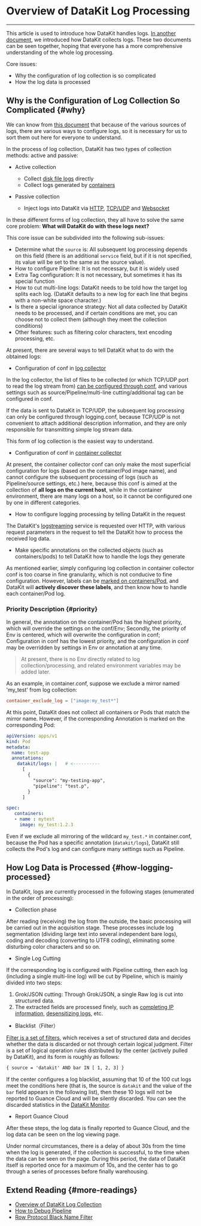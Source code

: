 # Overview of DataKit Log Processing
---

This article is used to introduce how DataKit handles logs. [In another document](datakit-logging.md), we introduced how DataKit collects logs. These two documents can be seen together, hoping that everyone has a more comprehensive understanding of the whole log processing.

Core issues:

- Why the configuration of log collection is so complicated
- How the log data is processed
<!-- markdownlint-disable MD013 -->
## Why is the Configuration of Log Collection So Complicated {#why}
<!-- markdownlint-enable -->
We can know from [this document](datakit-logging.md) that because of the various sources of logs, there are various ways to configure logs, so it is necessary for us to sort them out here for everyone to understand.

In the process of log collection, DataKit has two types of collection methods: active and passive:

- Active collection
    - Collect [disk file logs](logging.md) directly
    - Collect logs generated by [containers](container.md)

- Passive collection
    - Inject logs into DataKit via [HTTP](logstreaming.md), [TCP/UDP](logging.md#socket) and [Websocket](logfwd.md)

In these different forms of log collection, they all have to solve the same core problem: **What will DataKit do with these logs next?**

This core issue can be subdivided into the following sub-issues:

- Determine what the `source` is: All subsequent log processing depends on this field (there is an additional `service` field, but if it is not specified, its value will be set to the same as the source value).
- How to configure Pipeline: It is not necessary, but it is widely used
- Extra Tag configuration: It is not necessary, but sometimes it has its special function
- How to cut multi-line logs: DataKit needs to be told how the target log splits each log. (DataKit defaults to a new log for each line that begins with a non-white space character.)
- Is there a special ignorance strategy: Not all data collected by DataKit needs to be processed, and if certain conditions are met, you can choose not to collect them (although they meet the collection conditions)
- Other features: such as filtering color characters, text encoding processing, etc.

At present, there are several ways to tell DataKit what to do with the obtained logs:

- Configuration of conf in [log collector](logging.md)

In the log collector, the list of files to be collected (or which TCP/UDP port to read the log stream from) [can be configured through conf](logging.md#config), and various settings such as source/Pipeline/multi-line cutting/additional tag can be configured in conf.

If the data is sent to DataKit in TCP/UDP, the subsequent log processing can only be configured through logging.conf, because TCP/UDP is not convenient to attach additional description information, and they are only responsible for transmitting simple log stream data.

This form of log collection is the easiest way to understand.

- Configuration of conf in [container collector](container.md)

At present, the container collector conf can only make the most superficial configuration for logs (based on the container/Pod image name), and cannot configure the subsequent processing of logs (such as Pipeline/source settings, etc.) here, because this conf is aimed at the collection of **all logs on the current host**, while in the container environment, there are many logs on a host, so it cannot be configured one by one in different categories.

- How to configure logging processing by telling DataKit in the request

The DataKit's [logstreaming](logstreaming.md) service is requested over HTTP, with various request parameters in the request to tell the DataKit how to process the received log data.

- Make specific annotations on the collected objects (such as containers/pods) to tell DataKit how to handle the logs they generate

As mentioned earlier, simply configuring log collection in container collector conf is too coarse in fine granularity, which is not conducive to fine configuration. However, labels can be [marked on containers/Pod](container-log.md#logging-with-annotation-or-label), and DataKit will **actively discover these labels**, and then know how to handle each container/Pod log.

### Priority Description {#priority}

In general, the annotation on the container/Pod has the highest priority, which will override the settings on the conf/Env; Secondly, the priority of Env is centered, which will overwrite the configuration in conf; Configuration in conf has the lowest priority, and the configuration in conf may be overridden by settings in Env or annotation at any time.

> At present, there is no Env directly related to log collection/processing, and related environment variables may be added later.

As an example, in container.conf, suppose we exclude a mirror named 'my_test' from log collection:

```toml
container_exclude_log = ["image:my_test*"]
```

At this point, DataKit does not collect all containers or Pods that match the mirror name. However, if the corresponding Annotation is marked on the corresponding Pod:

```yaml
apiVersion: apps/v1
kind: Pod
metadata:
  name: test-app
  annotations:
    datakit/logs: |   # <----------
      [
        {
          "source": "my-testing-app",
          "pipeline": "test.p",
        }
      ]

spec:
   containers:
   - name : mytest
     image: my_test:1.2.3
```

Even if we exclude all mirroring of the wildcard `my_test.*` in container.conf, because the Pod has a specific annotation (`datakit/logs`), DataKit still collects the Pod's log and can configure many settings such as Pipeline.

## How Log Data is Processed {#how-logging-processed}

In DataKit, logs are currently processed in the following stages (enumerated in the order of processing):

- Collection phase

After reading (receiving) the log from the outside, the basic processing will be carried out in the acquisition stage. These processes include log segmentation (dividing large text into several independent bare logs), coding and decoding (converting to UTF8 coding), eliminating some disturbing color characters and so on.

- Single Log Cutting

If the corresponding log is configured with Pipeline cutting, then each log (including a single multi-line log) will be cut by Pipeline, which is mainly divided into two steps:

1. Grok/JSON cutting: Through Grok/JSON, a single Raw log is cut into structured data.
1. The extracted fields are processed finely, such as [completing IP information](../pipeline/pipeline/pipeline-built-in-function.md#fn-geoip), [desensitizing logs](../pipeline/pipeline/pipeline-built-in-function.md#fn-cover), etc.

- Blacklist（Filter）

[Filter is a set of filters](datakit-filter.md), which receives a set of structured data and decides whether the data is discarded or not through certain logical judgment. Filter is a set of logical operation rules distributed by the center (actively pulled by DataKit), and its form is roughly as follows:

```txt
{ source = 'datakit' AND bar IN [ 1, 2, 3] }
```

If the center configures a log blacklist, assuming that 10 of the 100 cut logs meet the conditions here (that is, the source is `datakit` and the value of the `bar` field appears in the following list), then these 10 logs will not be reported to Guance Cloud and will be silently discarded. You can see the discarded statistics in the [DataKit Monitor](datakit-monitor.md).

- Report Guance Cloud

After these steps, the log data is finally reported to Guance Cloud, and the log data can be seen on the log viewing page.

Under normal circumstances, there is a delay of about 30s from the time when the log is generated, if the collection is successful, to the time when the data can be seen on the page. During this period, the data of DataKit itself is reported once for a maximum of 10s, and the center has to go through a series of processes before finally warehousing.

## Extend Reading {#more-readings}

- [Overview of DataKit Log Collection](datakit-logging.md)
- [How to Debug Pipeline](../pipeline/pipeline/pipeline-quick-start.md#debug)
- [Row Protocol Black Name Filter](datakit-filter.md)
